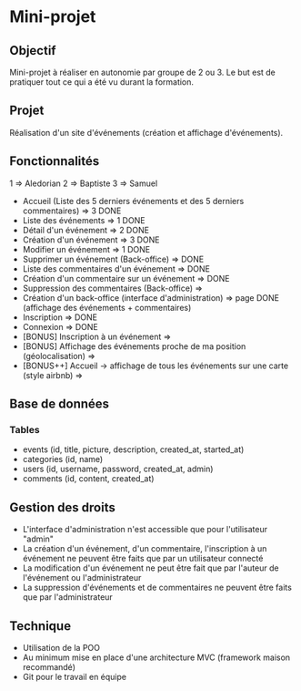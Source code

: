 # Mini-projet

## Objectif

Mini-projet à réaliser en autonomie par groupe de 2 ou 3. Le but est de pratiquer tout ce qui a été vu durant la formation.

## Projet

Réalisation d'un site d'événements (création et affichage d'événements).

## Fonctionnalités

1 => Aledorian
2 => Baptiste
3 => Samuel

* Accueil (Liste des 5 derniers événements et des 5 derniers commentaires) => 3 DONE
* Liste des événements => 1 DONE
* Détail d'un événement => 2 DONE
* Création d'un événement => 3 DONE
* Modifier un événement => 1 DONE
* Supprimer un événement (Back-office) => DONE
* Liste des commentaires d'un événement => DONE
* Création d'un commentaire sur un événement => DONE
* Suppression des commentaires (Back-office) => 
* Création d'un back-office (interface d'administration) => page DONE (affichage des événements + commentaires)
* Inscription => DONE
* Connexion => DONE
* [BONUS] Inscription à un événement => 
* [BONUS] Affichage des événements proche de ma position (géolocalisation) => 
* [BONUS++] Accueil -> affichage de tous les événements sur une carte (style airbnb) => 

## Base de données

### Tables

* events (id, title, picture, description, created_at, started_at)
* categories (id, name)
* users (id, username, password, created_at, admin)
* comments (id, content, created_at)

## Gestion des droits

* L'interface d'administration n'est accessible que pour l'utilisateur "admin"
* La création d'un événement, d'un commentaire, l'inscription à un événement ne peuvent être faits que par un utilisateur connecté
* La modification d'un événement ne peut être fait que par l'auteur de l'événement ou l'administrateur
* La suppression d'événements et de commentaires ne peuvent être faits que par l'administrateur

## Technique

* Utilisation de la POO
* Au minimum mise en place d'une architecture MVC (framework maison recommandé)
* Git pour le travail en équipe